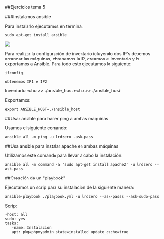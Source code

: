 ##Ejercicios tema 5

###Instalamos ansible

Para instalarlo ejecutamos en terminal:

    sudo apt-get install ansible
    
![](snapshot36.png)

Para realizar la configuración de inventario icluyendo dos IP's debemos arrancar las máquinas, obtenemos la IP, creamos el inventario y lo exportamos a Ansible. Para todo esto ejecutamos lo siguiente:

    ifconfig
    
    obtenemos IP1 e IP2
    
Inventario
    echo <IP1> >> ./ansible_host
    echo <IP2> >> ./ansible_host
    
Exportamos:

    export ANSIBLE_HOST=./ansible_host
    
##Usar ansible para hacer ping a ambas maquinas

Usamos el siguiente comando:

    ansible all -m ping -u lrdzero -ask-pass
    
##Usa ansible para instalar apache en ambas máquinas

Utilizamos este comando para llevar a cabo la instalación:

    ansible all -m command -a 'sudo apt-get install apache2' -u lrdzero --ask-pass
    
##Creación de un "playbook"


Ejecutamos un scrip para su instalación de la siguiente manera:

    ansible-playbook ./playbook.yml -u lrdzero --ask-passs --ask-sudo-pass
    
Scrip:
    
    -host: all
    sudo: yes
    tasks:
	   -name: Instalacion
	   apt: pkg=phpmyadmin state=installed update_cache=true
    
